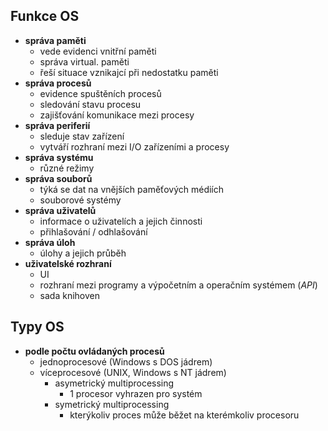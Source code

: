 ## Funkce OS
- **správa paměti** 
    - vede evidenci vnitřní paměti
    - správa virtual. paměti
    - řeší situace vznikajcí při nedostatku paměti
- **správa procesů**
    - evidence spuštěních procesů
    - sledování stavu procesu
    - zajišťování komunikace mezi procesy 
- **správa periferií**
    - sleduje stav zařízení
    -  vytváří rozhraní mezi I/O zařízeními a procesy
- **správa systému**
    - různé režimy
- **správa souborů**
    - týká se dat na vnějších paměťových médiích
    - souborové systémy
- **správa uživatelů**
    - informace o uživatelích a jejich činnosti
    - přihlašování / odhlašování
- **správa úloh**
    - úlohy a jejich průběh
- **uživatelské rozhraní** 
    - UI
    - rozhraní mezi programy a výpočetním a operačním systémem (*API*)
    - sada knihoven

## Typy OS
- **podle počtu ovládaných procesů**
    - jednoprocesové (Windows s DOS jádrem)
    - víceprocesové (UNIX, Windows s NT jádrem)
        - asymetrický multiprocessing
            - 1 procesor vyhrazen pro systém
        - symetrický multiprocessing
            - kterýkoliv proces může běžet na kterémkoliv procesoru